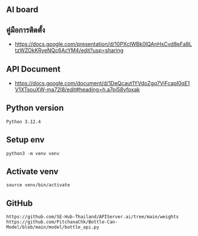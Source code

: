 ## AI board

## คู่มือการติดตั้ง
- https://docs.google.com/presentation/d/10PXcIWBk0lQAnHsCvd8eFa8LtzWZOkKRyeNQc6AcYM4/edit?usp=sharing

## API Document
- https://docs.google.com/document/d/1DeQcaut1YVdoZgq7VjFcapI0qE1V1XTsouXW-ma72I8/edit#heading=h.a7pj58yfpxak


## Python version
```
Python 3.12.4
```

## Setup env
```
python3 -m venv venv
```

## Activate venv
```
source venv/bin/activate
```

## GitHub
```
https://github.com/SE-Hub-Thailand/APIServer.ai/tree/main/weights
https://github.com/PitchanaChk/Bottle-Can-Model/blob/main/model/bottle_api.py
```
